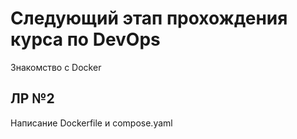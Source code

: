 # Следующий этап прохождения курса по DevOps
Знакомство с Docker
## ЛР №2
Написание Dockerfile и compose.yaml
